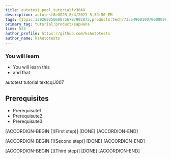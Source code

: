 ```yaml
---
title: autotest_pool_tutorialfv38AO
description: autotest8eGG2R_8/4/2021 5:39:50 PM
tags: [topic:139269250608756787992873,products:tech/73554900100700000996,tutorial:experience/advanced]
primary_tag: tutorial:product/sapHana
time: 555
author_profile: https://github.com/ksAutotests
author_name: ksAutotests
---
```

### You will learn
- You will learn this
- and that

autotest tutorial textcqU007

## Prerequisites
- Prerequisute1
- Prerequisute2
- Prerequisute3

[ACCORDION-BEGIN [](First step)]
[DONE]
[ACCORDION-END]

[ACCORDION-BEGIN [](Second step)]
[DONE]
[ACCORDION-END]

[ACCORDION-BEGIN [](Third step)]
[DONE]
[ACCORDION-END]

